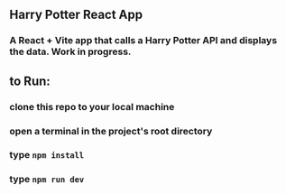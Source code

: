 ## Harry Potter React App  
### A React + Vite app that calls a Harry Potter API and displays the data. Work in progress.  

## to Run:  
### clone this repo to your local machine  
### open a terminal in the project's root directory  
### type ```npm install```  
### type ```npm run dev``` 
